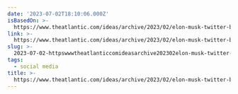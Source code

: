 ```yaml
---
date: '2023-07-02T18:10:06.000Z'
isBasedOn: >-
  https://www.theatlantic.com/ideas/archive/2023/02/elon-musk-twitter-blue-natural-disaster-crisis-emergency-response/673209/
link: >-
  https://www.theatlantic.com/ideas/archive/2023/02/elon-musk-twitter-blue-natural-disaster-crisis-emergency-response/673209/
slug: >-
  2023-07-02-httpswwwtheatlanticcomideasarchive202302elon-musk-twitter-blue-natural-disaster-crisis-emergency-response673209
tags:
  - social media
title: >-
  https://www.theatlantic.com/ideas/archive/2023/02/elon-musk-twitter-blue-natural-disaster-crisis-emergency-response/673209/
---
```


